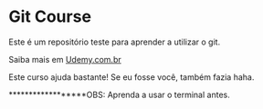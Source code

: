 # Git Course

Este é um repositório teste para aprender a utilizar o git.

Saiba mais em [Udemy.com.br](https://www.udemy.com/git-e-github-para-iniciantes)

Este curso ajuda bastante! Se eu fosse você, também fazia haha.


******************OBS: Aprenda a usar o terminal antes.
